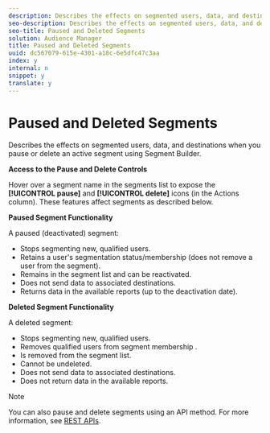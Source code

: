 ```yaml
---
description: Describes the effects on segmented users, data, and destinations when you pause or delete an active segment using Segment Builder.
seo-description: Describes the effects on segmented users, data, and destinations when you pause or delete an active segment using Segment Builder.
seo-title: Paused and Deleted Segments
solution: Audience Manager
title: Paused and Deleted Segments
uuid: dc567079-615e-4301-a18c-6e5dfc47c3aa
index: y
internal: n
snippet: y
translate: y
---
```


# Paused and Deleted Segments

Describes the effects on segmented users, data, and destinations when you pause or delete an active segment using Segment Builder.



**Access to the Pause and Delete Controls** 


Hover over a segment name in the segments list to expose the **[!UICONTROL pause]** and **[!UICONTROL delete]** icons (in the Actions column). These features affect segments as described below. 


**Paused Segment Functionality** 


A paused (deactivated) segment: 
* Stops segmenting new, qualified users.
* Retains a user's segmentation status/membership (does not remove a user from the segment).
* Remains in the segment list and can be reactivated.
* Does not send data to associated destinations.
* Returns data in the available reports (up to the deactivation date).





**Deleted Segment Functionality** 


A deleted segment: 
* Stops segmenting new, qualified users.
* Removes qualified users from segment membership .
* Is removed from the segment list.
* Cannot be undeleted.
* Does not send data to associated destinations.
* Does not return data in the available reports.






>[!NOTE]
>
>You can also pause and delete segments using an API method. For more information, see [REST APIs](../../c_api/c_rest_api_main/c_rest_api_main.md#concept_B512E6C3410A4304A672588A60A792B1). 

